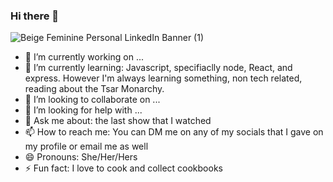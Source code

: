 ### Hi there 👋

<!--
**Jada-Cherie/Jada-Cherie** is a ✨ _special_ ✨ repository because its `README.md` (this file) appears on your GitHub profile.
Here are some ideas to get you started: -->
![Beige Feminine Personal LinkedIn Banner (1)](https://user-images.githubusercontent.com/124817011/232868431-f8889ada-559a-4ce9-81b7-773f42f9b8a0.png)

- 🔭 I’m currently working on ...
- 🌱 I’m currently learning: Javascript, specifiaclly node, React, and express. However I'm always learning something, non tech related, reading about the Tsar Monarchy.
- 👯 I’m looking to collaborate on ...
- 🤔 I’m looking for help with ...
- 💬 Ask me about: the last show that I watched
- 📫 How to reach me: You can DM me on any of my socials that I gave on my profile or email me as well
- 😄 Pronouns: She/Her/Hers
- ⚡ Fun fact: I love to cook and collect cookbooks

